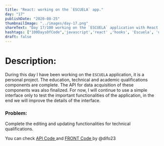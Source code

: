 ```yaml
---
title: "React: working on the `ESCUELA` app."
day: "17"
publishDate: "2020-08-25"
thumbnailImage: "../images/day-17.png"
shareText: "Day 17/100 working on the `ESCUELA` application with React Hooks"
hashtags: ["100DaysOfCode",'javascript','react' ,'hooks', 'Escuela', 'useEffect', 'useState', 'API', 'rest']
draft: false
---
```


# Description:
During this day I have been working on the `ESCUELA` application, it is a personal project. The education, technical and academic qualifications components are complete. The API for data acquisition of these components was also finalized. For now, I will continue to use a simple interface only to test the important functionalities of the application, in the end we will improve the details of the interface.

### Problem:

Complete the editing and updating functionalities for technical qualifications.


You can check  <a href="https://github.com/difo23/cemasapi" target="_blank"> API Code </a> and <a href= 'https://github.com/difo23/cemasfront'> FRONT Code </a> by @difo23



 



